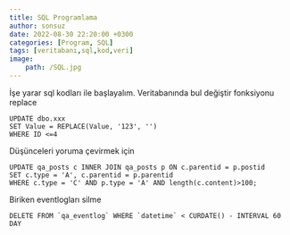 ```yaml
---
title: SQL Programlama
author: sonsuz
date: 2022-08-30 22:20:00 +0300
categories: [Program, SQL]
tags: [veritabanı,sql,kod,veri]
image:
    path: /SQL.jpg
---
```


İşe yarar sql kodları ile başlayalım. Veritabanında bul değiştir fonksiyonu replace

```
UPDATE dbo.xxx
SET Value = REPLACE(Value, '123', '')
WHERE ID <=4
```

Düşünceleri yoruma çevirmek için
```
UPDATE qa_posts c INNER JOIN qa_posts p ON c.parentid = p.postid 
SET c.type = 'A', c.parentid = p.parentid 
WHERE c.type = 'C' AND p.type = 'A' AND length(c.content)>100;
```
Biriken eventlogları silme
```
DELETE FROM `qa_eventlog` WHERE `datetime` < CURDATE() - INTERVAL 60 DAY
```
